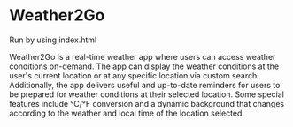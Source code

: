 # Weather2Go

Run by using index.html

Weather2Go is a real-time weather app where users can access weather conditions on-demand. The app can display the weather conditions at the user's current location or at any specific location via custom search. Additionally, the app delivers useful and up-to-date reminders for users to be prepared for weather conditions at their selected location. Some special features include °C/°F conversion and a dynamic background that changes according to the weather and local time of the location selected.
